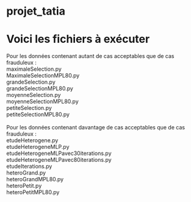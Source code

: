 # projet_tatia
# Voici les fichiers à exécuter

Pour les données contenant autant de cas acceptables que de cas frauduleux :<br />
maximaleSelection.py <br />
MaximaleSelectionMPL80.py <br />
grandeSelection.py <br />
grandeSelectionMPL80.py <br />
moyenneSelection.py <br />
moyenneSelectionMPL80.py <br />
petiteSelection.py <br />
petiteSelectionMPL80.py <br />
<br />
Pour les données contenant davantage de cas acceptables que de cas frauduleux :<br />
etudeHeterogene.py <br />
etudeHeterogeneMLP.py <br />
etudeHeterogeneMLPavec30iterations.py <br />
etudeHeterogeneMLPavec80iterations.py <br />
etudeIterations.py <br />
heteroGrand.py <br />
heteroGrandMPL80.py <br />
heteroPetit.py <br />
heteroPetitMPL80.py <br />
